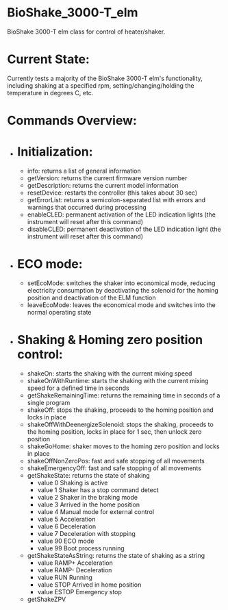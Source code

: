 # BioShake_3000-T_elm
BioShake 3000-T elm class for control of heater/shaker.

# Current State:
Currently tests a majority of the BioShake 3000-T elm's functionality, including shaking at a specified rpm, setting/changing/holding the temperature in degrees C, etc.

# Commands Overview:
  - # Initialization:
    - info: returns a list of general information
    - getVersion: returns the current firmware version number
    - getDescription: returns the current model information
    - resetDevice: restarts the controller (this takes about 30 sec)
    - getErrorList: returns a semicolon-separated list with errors and warnings that occurred during processing
    - enableCLED: permanent activation of the LED indication lights (the instrument will reset after this command)
    - disableCLED: permanent deactivation of the LED indication light (the instrument will reset after this command)
  - # ECO mode:
    - setEcoMode: switches the shaker into economical mode, reducing electricity consumption by deactivating the solenoid for the homing position and deactivation of the ELM function
    - leaveEcoMode: leaves the economical mode and switches into the normal operating state
  - # Shaking & Homing zero position control:
    - shakeOn: starts the shaking with the current mixing speed
    - shakeOnWithRuntime: starts the shaking with the current mixing speed for a defined time in seconds
    - getShakeRemainingTime: returns the remaining time in seconds of a single program
    - shakeOff: stops the shaking, proceeds to the homing position and locks in place
    - shakeOffWithDeenergizeSolenoid: stops the shaking, proceeds to the homing position, locks in place for 1 sec, then unlock zero position
    - shakeGoHome: shaker moves to the homing zero position and locks in place
    - shakeOffNonZeroPos: fast and safe stopping of all movements
    - shakeEmergencyOff:  fast and safe stopping of all movements
    - getShakeState: returns the state of shaking
      - value 0 Shaking is active
      - value 1 Shaker has a stop command detect
      - value 2 Shaker in the braking mode
      - value 3 Arrived in the home position
      - value 4 Manual mode for external control
      - value 5 Acceleration
      - value 6 Deceleration
      - value 7 Deceleration with stopping
      - value 90 ECO mode
      - value 99 Boot process running
    - getShakeStateAsString: returns the state of shaking as a string
      - value RAMP+ Acceleration
      - value RAMP- Deceleration
      - value RUN Running
      - value STOP Arrived in home position
      - value ESTOP Emergency stop
    - getShakeZPV
